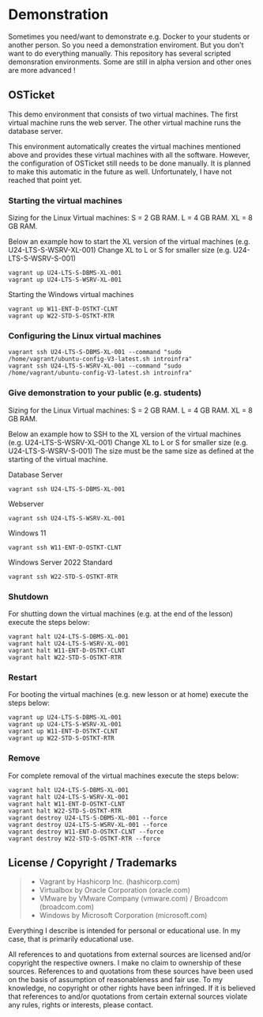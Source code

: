 # Demonstration

Sometimes you need/want to demonstrate e.g. Docker to your students or another person. 
So you need a demonstration enviroment. But you don't want to do everything manually. 
This repository has several scripted demonsration environments. 
Some are still in alpha version and other ones are more advanced !

## OSTicket

This demo environment that consists of two virtual machines. 
The first virtual machine runs the web server. 
The other virtual machine runs the database server. 

This environment automatically creates the virtual machines mentioned above and provides these virtual machines with all the software. 
However, the configuration of OSTicket still needs to be done manually. 
It is planned to make this automatic in the future as well. 
Unfortunately, I have not reached that point yet. 

### Starting the virtual machines

Sizing for the Linux Virtual machines: 
S = 2 GB RAM.
L = 4 GB RAM.
XL = 8 GB RAM. 

Below an example how to start the XL version of the virtual machines (e.g. U24-LTS-S-WSRV-XL-001)
Change XL to L or S for smaller size (e.g. U24-LTS-S-WSRV-S-001)

```shell
vagrant up U24-LTS-S-DBMS-XL-001 
vagrant up U24-LTS-S-WSRV-XL-001
```

Starting the Windows virtual machines 

```shell
vagrant up W11-ENT-D-OSTKT-CLNT 
vagrant up W22-STD-S-OSTKT-RTR 
```

### Configuring the Linux virtual machines 

```shell
vagrant ssh U24-LTS-S-DBMS-XL-001 --command "sudo /home/vagrant/ubuntu-config-V3-latest.sh introinfra"
vagrant ssh U24-LTS-S-WSRV-XL-001 --command "sudo /home/vagrant/ubuntu-config-V3-latest.sh introinfra" 
```

### Give demonstration to your public (e.g. students) 

Sizing for the Linux Virtual machines: 
S = 2 GB RAM.
L = 4 GB RAM.
XL = 8 GB RAM. 

Below an example how to SSH to the XL version of the virtual machines (e.g. U24-LTS-S-WSRV-XL-001)
Change XL to L or S for smaller size (e.g. U24-LTS-S-WSRV-S-001)
The size must be the same size as defined at the starting of the virtual machine. 

Database Server
```shell
vagrant ssh U24-LTS-S-DBMS-XL-001
```

Webserver
```shell
vagrant ssh U24-LTS-S-WSRV-XL-001
```

Windows 11 
```shell
vagrant ssh W11-ENT-D-OSTKT-CLNT
```

Windows Server 2022 Standard 
```shell
vagrant ssh W22-STD-S-OSTKT-RTR
```

### Shutdown 

For shutting down the virtual machines (e.g. at the end of the lesson) execute the steps below: 

```shell
vagrant halt U24-LTS-S-DBMS-XL-001
vagrant halt U24-LTS-S-WSRV-XL-001
vagrant halt W11-ENT-D-OSTKT-CLNT
vagrant halt W22-STD-S-OSTKT-RTR
```

### Restart

For booting the virtual machines (e.g. new lesson or at home) execute the steps below: 

```shell
vagrant up U24-LTS-S-DBMS-XL-001
vagrant up U24-LTS-S-WSRV-XL-001
vagrant up W11-ENT-D-OSTKT-CLNT
vagrant up W22-STD-S-OSTKT-RTR
```

### Remove

For complete removal of the virtual machines execute the steps below: 

```shell
vagrant halt U24-LTS-S-DBMS-XL-001
vagrant halt U24-LTS-S-WSRV-XL-001
vagrant halt W11-ENT-D-OSTKT-CLNT
vagrant halt W22-STD-S-OSTKT-RTR
vagrant destroy U24-LTS-S-DBMS-XL-001 --force
vagrant destroy U24-LTS-S-WSRV-XL-001 --force
vagrant destroy W11-ENT-D-OSTKT-CLNT --force
vagrant destroy W22-STD-S-OSTKT-RTR --force 
```

## License / Copyright / Trademarks 
> - Vagrant by Hashicorp Inc. (hashicorp.com) 
> - Virtualbox by Oracle Corporation (oracle.com) 
> - VMware by VMware Company (vmware.com) / Broadcom (broadcom.com) 
> - Windows by Microsoft Corporation (microsoft.com)

Everything I describe is intended for personal or educational use. In my case, that is primarily educational use. 

All references to and quotations from external sources are licensed and/or copyright the respective owners. 
I make no claim to ownership of these sources. 
References to and quotations from these sources have been used on the basis of assumption of reasonableness and fair use. 
To my knowledge, no copyright or other rights have been infringed. 
If it is believed that references to and/or quotations from certain external sources violate any rules, rights or interests, please contact.


